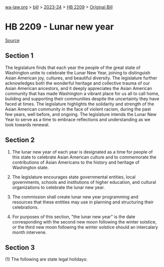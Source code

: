 [wa-law.org](/) > [bill](/bill/) > [2023-24](/bill/2023-24/) > [HB 2209](/bill/2023-24/hb/2209/) > [Original Bill](/bill/2023-24/hb/2209/1/)

# HB 2209 - Lunar new year

[Source](http://lawfilesext.leg.wa.gov/biennium/2023-24/Pdf/Bills/House%20Bills/2209.pdf)

## Section 1
The legislature finds that each year the people of the great state of Washington unite to celebrate the Lunar New Year, joining to distinguish Asian American joy, cultures, and beautiful diversity. The legislature further acknowledges both the wonderful heritage and collective trauma of our Asian American ancestors, and it deeply appreciates the Asian American community that has made Washington a vibrant place for us all to call home, building and supporting their communities despite the uncertainty they have faced at times. The legislature highlights the solidarity and strength of the Asian American community in the face of violent racism, during the past few years, well before, and ongoing. The legislature intends the Lunar New Year to serve as a time to embrace reflections and understanding as we look towards renewal.

## Section 2
1. The lunar new year of each year is designated as a time for people of this state to celebrate Asian American culture and to commemorate the contributions of Asian Americans to the history and heritage of Washington state.

2. The legislature encourages state governmental entities, local governments, schools and institutions of higher education, and cultural organizations to celebrate the lunar new year.

3. The commission shall create lunar new year programming and resources that these entities may use in planning and structuring their celebrations.

4. For purposes of this section, "the lunar new year" is the date corresponding with the second new moon following the winter solstice, or the third new moon following the winter solstice should an intercalary month intervene.

## Section 3
(1) The following are state legal holidays:
